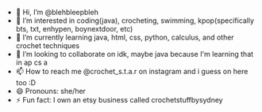 - 👋 Hi, I’m @blehbleepbleh
- 👀 I’m interested in coding(java), crocheting, swimming, kpop(specifically bts, txt, enhypen, boynextdoor, etc)
- 🌱 I’m currently learning java, html, css, python, calculus, and other crochet techniques
- 💞️ I’m looking to collaborate on idk, maybe java because I'm learning that in ap cs a
- 📫 How to reach me @crochet_s.t.a.r on instagram and i guess on here too :D
- 😄 Pronouns: she/her
- ⚡ Fun fact: I own an etsy business called crochetstuffbysydney

<!---
blehbleepbleh/blehbleepbleh is a ✨ special ✨ repository because its `README.md` (this file) appears on your GitHub profile.
You can click the Preview link to take a look at your changes.
--->
